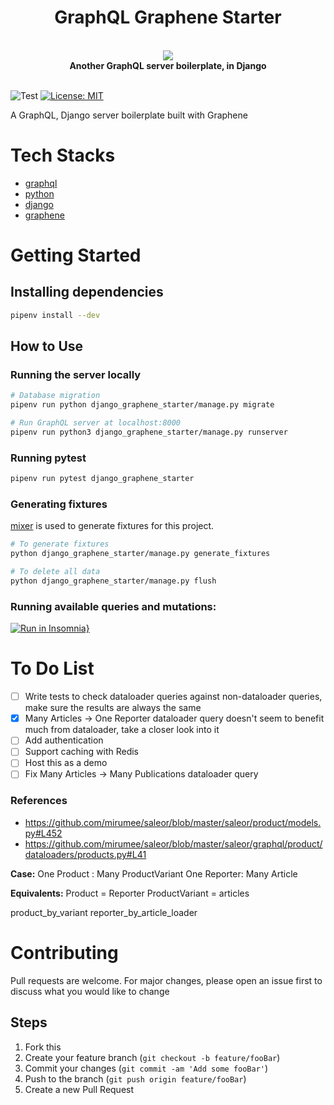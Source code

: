 <h1 align="center"><strong>GraphQL Graphene Starter</strong></h1>

<br />

<div align="center"><img src="https://imgur.com/VsyWctC.png" /></div>

<div align="center"><strong>Another GraphQL server boilerplate, in Django</strong></div>

<br />

![Test](https://github.com/ngshiheng/django-graphene-starter/workflows/test/badge.svg)
[![License: MIT](https://img.shields.io/badge/License-MIT-green.svg)](https://github.com/ngshiheng/django-graphene-starter/blob/master/LICENSE)

A GraphQL, Django server boilerplate built with Graphene

# Tech Stacks

- [graphql](https://graphql.org/)
- [python](https://www.python.org/)
- [django](https://www.djangoproject.com/)
- [graphene](https://docs.graphene-python.org/projects/django/en/latest/)

# Getting Started

## Installing dependencies

```sh
pipenv install --dev
```

## How to Use

### Running the server locally

```sh
# Database migration
pipenv run python django_graphene_starter/manage.py migrate

# Run GraphQL server at localhost:8000
pipenv run python3 django_graphene_starter/manage.py runserver
```

### Running pytest

```sh
pipenv run pytest django_graphene_starter
```

### Generating fixtures

[mixer](https://github.com/klen/mixer) is used to generate fixtures for this project.

```sh
# To generate fixtures
python django_graphene_starter/manage.py generate_fixtures

# To delete all data
python django_graphene_starter/manage.py flush
```

### Running available queries and mutations:

[![Run in Insomnia}](https://insomnia.rest/images/run.svg)](https://insomnia.rest/run/?label=Django%20Graphene%20Starter&uri=https%3A%2F%2Fgist.githubusercontent.com%2Fngshiheng%2Fad28bbf3147427111fe28d69e3e62fef%2Fraw%2F73d17639922902f5107b65df8438a448b269fc69%2Finsomnia_data.json)

# To Do List

- [ ] Write tests to check dataloader queries against non-dataloader queries, make sure the results are always the same
- [X] Many Articles -> One Reporter dataloader query doesn't seem to benefit much from dataloader, take a closer look into it
- [ ] Add authentication
- [ ] Support caching with Redis
- [ ] Host this as a demo
- [ ] Fix Many Articles -> Many Publications dataloader query

### References

- https://github.com/mirumee/saleor/blob/master/saleor/product/models.py#L452
- https://github.com/mirumee/saleor/blob/master/saleor/graphql/product/dataloaders/products.py#L41

**Case:**
One Product : Many ProductVariant
One Reporter: Many Article

**Equivalents:**
Product = Reporter
ProductVariant = articles

product_by_variant
reporter_by_article_loader


# Contributing

Pull requests are welcome. For major changes, please open an issue first to discuss what you would like to change

## Steps

1. Fork this
2. Create your feature branch (`git checkout -b feature/fooBar`)
3. Commit your changes (`git commit -am 'Add some fooBar'`)
4. Push to the branch (`git push origin feature/fooBar`)
5. Create a new Pull Request
